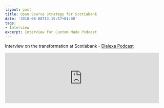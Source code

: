 ```yaml
---
layout: post
title: Open Source Strategy for Scotiabank
date: '2018-08-08T13:19:57+01:00'
tags:
- Interview
excerpt: Interview for Custom Made Podcast
---
```

Interview on the transformation at Scotiabank - [Dialexa Podcast][1]

<iframe width="100%" height="166" scrolling="no" frameborder="no" src="https://w.soundcloud.com/player/?url=https%3A//api.soundcloud.com/tracks/490908591&amp;color=ff5500"></iframe>

[1]:	https://by.dialexa.com/cm33-building-the-platform-organization-at-scotiabank-w-justin-arbuckle



